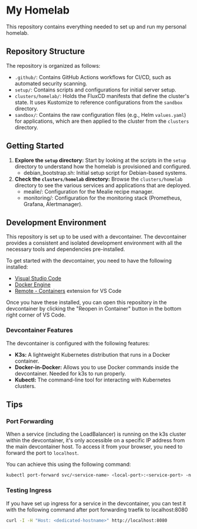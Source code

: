 # My Homelab

This repository contains everything needed to set up and run my personal homelab.

## Repository Structure

The repository is organized as follows:

-   `.github/`: Contains GitHub Actions workflows for CI/CD, such as automated security scanning.
-   `setup/`: Contains scripts and configurations for initial server setup.
-   `clusters/homelab/`: Holds the FluxCD manifests that define the cluster's state. It uses Kustomize to reference configurations from the `sandbox` directory.
-   `sandbox/`: Contains the raw configuration files (e.g., Helm `values.yaml`) for applications, which are then applied to the cluster from the `clusters` directory.

## Getting Started

1.  **Explore the `setup` directory:** Start by looking at the scripts in the `setup` directory to understand how the homelab is provisioned and configured.
    - debian_bootstrap.sh: Initial setup script for Debian-based systems.
2.  **Check the `clusters/homelab` directory:** Browse the `clusters/homelab` directory to see the various services and applications that are deployed.
    - mealie/: Configuration for the Mealie recipe manager.
    - monitoring/: Configuration for the monitoring stack (Prometheus, Grafana, Alertmanager).

## Development Environment

This repository is set up to be used with a devcontainer. The devcontainer provides a consistent and isolated development environment with all the necessary tools and dependencies pre-installed.

To get started with the devcontainer, you need to have the following installed:

-   [Visual Studio Code](https://code.visualstudio.com/)
-   [Docker Engine](https://docs.docker.com/engine/)
-   [Remote - Containers](https://marketplace.visualstudio.com/items?itemName=ms-vscode-remote.remote-containers) extension for VS Code

Once you have these installed, you can open this repository in the devcontainer by clicking the "Reopen in Container" button in the bottom right corner of VS Code.

### Devcontainer Features

The devcontainer is configured with the following features:

-   **K3s:** A lightweight Kubernetes distribution that runs in a Docker container.
-   **Docker-in-Docker:** Allows you to use Docker commands inside the devcontainer. Needed for k3s to run properly.
-   **Kubectl:** The command-line tool for interacting with Kubernetes clusters.

## Tips

### Port Forwarding

When a service (including the LoadBalancer) is running on the k3s cluster within the devcontainer, it's only accessible on a specific IP address from the main devcontainer host. To access it from your browser, you need to forward the port to `localhost`.

You can achieve this using the following command:

```bash
kubectl port-forward svc/<service-name> <local-port>:<service-port> -n <namespace>
```

### Testing Ingress
If you have set up ingress for a service in the devcontainer, you can test it with the following command after port forwarding traefik to localhost:8080

```bash
curl -I -H "Host: <dedicated-hostname>" http://localhost:8080
```

